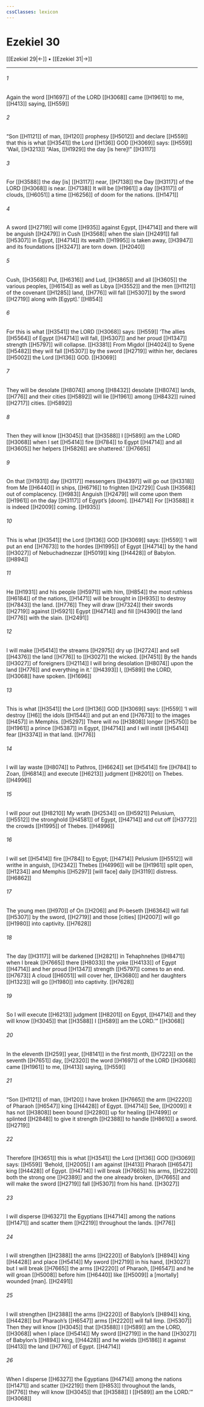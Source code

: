 ```yaml
---
cssClasses: lexicon
---
```


# Ezekiel 30

[[Ezekiel 29|←]] • [[Ezekiel 31|→]]

---

###### 1
Again the word [[H1697]] of the LORD [[H3068]] came [[H1961]] to me, [[H413]] saying, [[H559]]

###### 2
“Son [[H1121]] of man, [[H120]] prophesy [[H5012]] and declare [[H559]] that this is what [[H3541]] the Lord [[H136]] GOD [[H3069]] says: [[H559]] ‘Wail, [[H3213]] “Alas, [[H1929]] the day [is here]!” [[H3117]]

###### 3
For [[H3588]] the day [is] [[H3117]] near, [[H7138]] the Day [[H3117]] of the LORD [[H3068]] is near. [[H7138]] It will be [[H1961]] a day [[H3117]] of clouds, [[H6051]] a time [[H6256]] of doom for the nations. [[H1471]]

###### 4
A sword [[H2719]] will come [[H935]] against Egypt, [[H4714]] and there will be anguish [[H2479]] in Cush [[H3568]] when the slain [[H2491]] fall [[H5307]] in Egypt, [[H4714]] its wealth [[H1995]] is taken away, [[H3947]] and its foundations [[H3247]] are torn down. [[H2040]]

###### 5
Cush, [[H3568]] Put, [[H6316]] and Lud, [[H3865]] and all [[H3605]] the various peoples, [[H6154]] as well as Libya [[H3552]] and the men [[H1121]] of the covenant [[H1285]] land, [[H776]] will fall [[H5307]] by the sword [[H2719]] along with [Egypt].’ [[H854]]

###### 6
For this is what [[H3541]] the LORD [[H3068]] says: [[H559]] ‘The allies [[H5564]] of Egypt [[H4714]] will fall, [[H5307]] and her proud [[H1347]] strength [[H5797]] will collapse. [[H3381]] From Migdol [[H4024]] to Syene [[H5482]] they will fall [[H5307]] by the sword [[H2719]] within her,  declares [[H5002]] the Lord [[H136]] GOD. [[H3069]]

###### 7
They will be desolate [[H8074]] among [[H8432]] desolate [[H8074]] lands, [[H776]] and their cities [[H5892]] will lie [[H1961]] among [[H8432]] ruined [[H2717]] cities. [[H5892]]

###### 8
Then they will know [[H3045]] that [[H3588]] I [[H589]] am the LORD [[H3068]] when I set [[H5414]] fire [[H784]] to Egypt [[H4714]] and all [[H3605]] her helpers [[H5826]] are shattered.’ [[H7665]]

###### 9
On that [[H1931]] day [[H3117]] messengers [[H4397]] will go out [[H3318]] from Me [[H6440]] in ships, [[H6716]] to frighten [[H2729]] Cush [[H3568]] out of complacency. [[H983]] Anguish [[H2479]] will come upon them [[H1961]] on the day [[H3117]] of Egypt’s [doom]. [[H4714]] For [[H3588]] it is indeed [[H2009]] coming. [[H935]]

###### 10
This is what [[H3541]] the Lord [[H136]] GOD [[H3069]] says: [[H559]] ‘I will put an end [[H7673]] to the hordes [[H1995]] of Egypt [[H4714]] by the hand [[H3027]] of Nebuchadnezzar [[H5019]] king [[H4428]] of Babylon. [[H894]]

###### 11
He [[H1931]] and his people [[H5971]] with him, [[H854]] the most ruthless [[H6184]] of the nations, [[H1471]] will be brought in [[H935]] to destroy [[H7843]] the land. [[H776]] They will draw [[H7324]] their swords [[H2719]] against [[H5921]] Egypt [[H4714]] and fill [[H4390]] the land [[H776]] with the slain. [[H2491]]

###### 12
I will make [[H5414]] the streams [[H2975]] dry up [[H2724]] and sell [[H4376]] the land [[H776]] to [[H3027]] the wicked. [[H7451]] By the hands [[H3027]] of foreigners [[H2114]] I will bring desolation [[H8074]] upon the land [[H776]] and everything in it.’ [[H4393]] I, [[H589]] the LORD, [[H3068]] have spoken. [[H1696]]

###### 13
This is what [[H3541]] the Lord [[H136]] GOD [[H3069]] says: [[H559]] ‘I will destroy [[H6]] the idols [[H1544]] and put an end [[H7673]] to the images [[H457]] in Memphis. [[H5297]] There will no [[H3808]] longer [[H5750]] be [[H1961]] a prince [[H5387]] in Egypt, [[H4714]] and I will instill [[H5414]] fear [[H3374]] in that land. [[H776]]

###### 14
I will lay waste [[H8074]] to Pathros, [[H6624]] set [[H5414]] fire [[H784]] to Zoan, [[H6814]] and execute [[H6213]] judgment [[H8201]] on Thebes. [[H4996]]

###### 15
I will pour out [[H8210]] My wrath [[H2534]] on [[H5921]] Pelusium, [[H5512]] the stronghold [[H4581]] of Egypt, [[H4714]] and cut off [[H3772]] the crowds [[H1995]] of Thebes. [[H4996]]

###### 16
I will set [[H5414]] fire [[H784]] to Egypt; [[H4714]] Pelusium [[H5512]] will writhe in anguish, [[H2342]] Thebes [[H4996]] will be [[H1961]] split open, [[H1234]] and Memphis [[H5297]] [will face] daily [[H3119]] distress. [[H6862]]

###### 17
The young men [[H970]] of On [[H206]] and Pi-beseth [[H6364]] will fall [[H5307]] by the sword, [[H2719]] and those [cities] [[H2007]] will go [[H1980]] into captivity. [[H7628]]

###### 18
The day [[H3117]] will be darkened [[H2821]] in Tehaphnehes [[H8471]] when I break [[H7665]] there [[H8033]] the yoke [[H4133]] of Egypt [[H4714]] and  her proud [[H1347]] strength [[H5797]] comes to an end. [[H7673]] A cloud [[H6051]] will cover her, [[H3680]] and her daughters [[H1323]] will go [[H1980]] into captivity. [[H7628]]

###### 19
So I will execute [[H6213]] judgment [[H8201]] on Egypt, [[H4714]] and they will know [[H3045]] that [[H3588]] I [[H589]] am the LORD.’” [[H3068]]

###### 20
In the eleventh [[H259]] year, [[H8141]] in the first month, [[H7223]] on the seventh [[H7651]] day, [[H2320]] the word [[H1697]] of the LORD [[H3068]] came [[H1961]] to me, [[H413]] saying, [[H559]]

###### 21
“Son [[H1121]] of man, [[H120]] I have broken [[H7665]] the arm [[H2220]] of Pharaoh [[H6547]] king [[H4428]] of Egypt. [[H4714]] See, [[H2009]] it has not [[H3808]] been bound [[H2280]] up for healing [[H7499]] or splinted [[H2848]] to give it strength [[H2388]] to handle [[H8610]] a sword. [[H2719]]

###### 22
Therefore [[H3651]] this is what [[H3541]] the Lord [[H136]] GOD [[H3069]] says: [[H559]] ‘Behold, [[H2005]] I am against [[H413]] Pharaoh [[H6547]] king [[H4428]] of Egypt. [[H4714]] I will break [[H7665]] his arms, [[H2220]] both the strong one [[H2389]] and the one already broken, [[H7665]] and will make the sword [[H2719]] fall [[H5307]] from his hand. [[H3027]]

###### 23
I will disperse [[H6327]] the Egyptians [[H4714]] among the nations [[H1471]] and scatter them [[H2219]] throughout the lands. [[H776]]

###### 24
I will strengthen [[H2388]] the arms [[H2220]] of Babylon’s [[H894]] king [[H4428]] and place [[H5414]] My sword [[H2719]] in his hand, [[H3027]] but I will break [[H7665]] the arms [[H2220]] of Pharaoh, [[H6547]] and he will groan [[H5008]] before him [[H6440]] like [[H5009]] a [mortally] wounded [man]. [[H2491]]

###### 25
I will strengthen [[H2388]] the arms [[H2220]] of Babylon’s [[H894]] king, [[H4428]] but Pharaoh’s [[H6547]] arms [[H2220]] will fall limp. [[H5307]] Then they will know [[H3045]] that [[H3588]] I [[H589]] am the LORD, [[H3068]] when I place [[H5414]] My sword [[H2719]] in the hand [[H3027]] of Babylon’s [[H894]] king, [[H4428]] and he wields [[H5186]] it against [[H413]] the land [[H776]] of Egypt. [[H4714]]

###### 26
When I disperse [[H6327]] the Egyptians [[H4714]] among the nations [[H1471]] and scatter [[H2219]] them [[H853]] throughout the lands, [[H776]] they will know [[H3045]] that [[H3588]] I [[H589]] am the LORD.’” [[H3068]]

